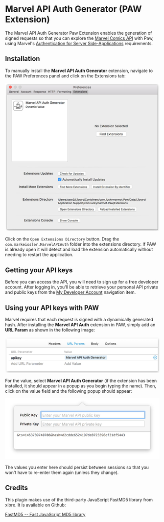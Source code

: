 # Marvel API Auth Generator (PAW Extension)

The Marvel API Auth Generator Paw Extension enables the generation of signed requests so that you can explore the [Marvel Comics API](http://developer.marvel.com/) with Paw, using Marvel's [Authentication for Server Side-Applications](http://developer.marvel.com/documentation/authorization) requirements.

## Installation

To manually install the __Marvel API Auth Generator__ extension, navigate to the PAW Preferences panel and click on the Extensions tab:

![PAW preferences](./resources/preferences.jpg)

Click on the `Open Extensions Directory` button. Drag the `com.markeissler.MarvelAPIAuth` folder into the extensions directory. If PAW is already open it will detect and load the extension automatically without needing to restart the application.

## Getting your API keys

Before you can access the API, you will need to sign up for a free developer account. After logging in, you'll be able to retrieve your personal API private and public keys from the [My Developer Account](https://developer.marvel.com/account) navigation item.

## Using your API keys with PAW

Marvel requires that each request is signed with a dynamically generated hash. After installing the __Marvel API Auth__ extension in PAW, simply add an __URL Param__ as shown in the following image:

![apikey URL Param](./resources/url_params.jpg)

For the value, select __Marvel API Auth Generator__ (if the extension has been installed, it should appear in a popup as you begin typing the name). Then, click on the value field and the following popup should appear:

![public and private key entry popup](./resources/key_config.jpg)

The values you enter here should persist between sessions so that you won't have to re-enter them again (unless they change).

## Credits

This plugin makes use of the third-party JavaScript FastMD5 library from xibre. It is available on Github:

[FastMD5 -- Fast JavaScript MD5 library](https://github.com/xibre/FastMD5)




